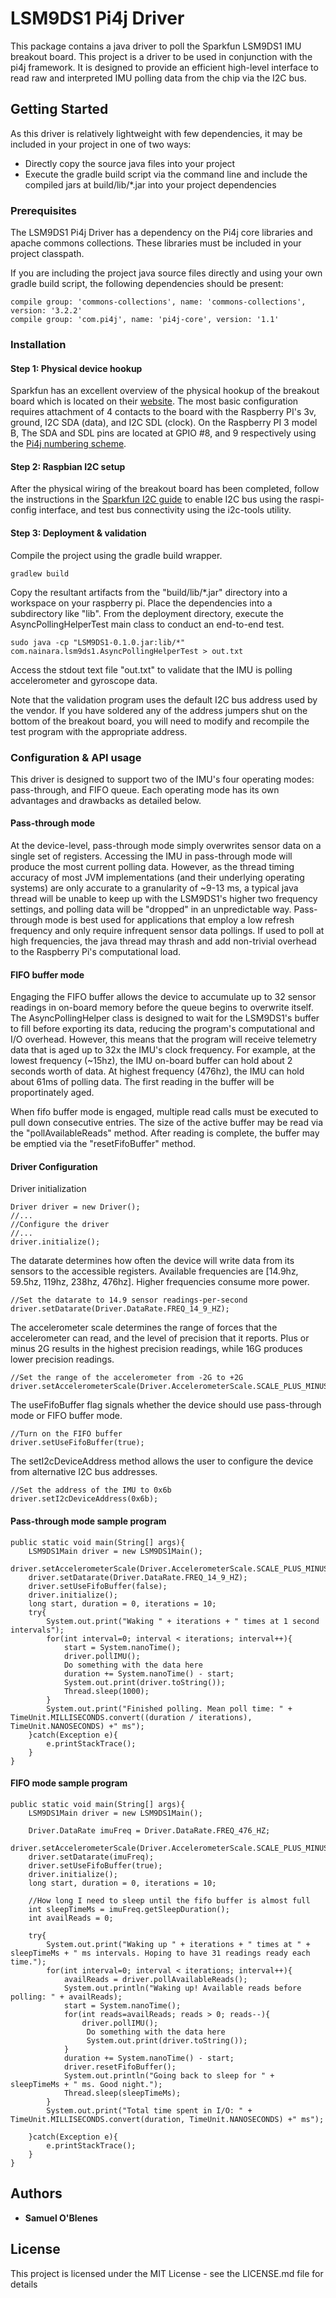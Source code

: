 # LSM9DS1 Pi4j Driver

This package contains a java driver to poll the Sparkfun LSM9DS1 IMU breakout board. This project is a driver to be used in conjunction with the pi4j framework. It is designed to provide an efficient high-level interface to read raw and interpreted IMU polling data from the chip via the I2C bus.

## Getting Started

As this driver is relatively lightweight with few dependencies, it may be included in your project in one of two ways:
* Directly copy the source java files into your project
* Execute the gradle build script via the command line and include the compiled jars at build/lib/*.jar into your project dependencies 

### Prerequisites

The LSM9DS1 Pi4j Driver has a dependency on the Pi4j core libraries and apache commons collections. These libraries must be included in your project classpath.

If you are including the project java source files directly and using your own gradle build script, the following dependencies should be present:

```
compile group: 'commons-collections', name: 'commons-collections', version: '3.2.2'
compile group: 'com.pi4j', name: 'pi4j-core', version: '1.1'
```

### Installation

#### Step 1: Physical device hookup

Sparkfun has an excellent overview of the physical hookup of the breakout board which is located on their [website](https://learn.sparkfun.com/tutorials/lsm9ds1-breakout-hookup-guide). The most basic configuration requires attachment of 4 contacts to the board with the Raspberry PI's 3v, ground, I2C SDA (data), and I2C SDL (clock). On the Raspberry PI 3 model B, The SDA and SDL pins are located at GPIO #8, and 9 respectively using the [Pi4j numbering scheme](http://pi4j.com/pins/model-3b-rev1.html).

#### Step 2: Raspbian I2C setup

After the physical wiring of the breakout board has been completed, follow the instructions in the [Sparkfun I2C guide](https://learn.sparkfun.com/tutorials/raspberry-pi-spi-and-i2c-tutorial#i2c-on-pi) to enable I2C bus using the raspi-config interface, and test bus connectivity using the i2c-tools utility. 

#### Step 3: Deployment & validation

Compile the project using the gradle build wrapper.

```
gradlew build
```

Copy the resultant artifacts from the "build/lib/*.jar" directory into a workspace on your raspberry pi. Place the dependencies into a subdirectory like "lib". From the deployment directory, execute the AsyncPollingHelperTest main class to conduct an end-to-end test.

```
sudo java -cp "LSM9DS1-0.1.0.jar:lib/*" com.nainara.lsm9ds1.AsyncPollingHelperTest > out.txt
```

Access the stdout text file "out.txt" to validate that the IMU is polling accelerometer and gyroscope data.

Note that the validation program uses the default I2C bus address used by the vendor. If you have soldered any of the address jumpers shut on the bottom of the breakout board, you will need to modify and recompile the test program with the appropriate address.

### Configuration & API usage

This driver is designed to support two of the IMU's four operating modes: pass-through, and FIFO queue. Each operating mode has its own advantages and drawbacks as detailed below. 

#### Pass-through mode

At the device-level, pass-through mode simply overwrites sensor data on a single set of registers. Accessing the IMU in pass-through mode will produce the most current polling data. However, as the thread timing accuracy of most JVM implementations (and their underlying operating systems) are only accurate to a granularity of ~9-13 ms, a typical java thread will be unable to keep up with the LSM9DS1's higher two frequency settings, and polling data will be "dropped" in an unpredictable way. Pass-through mode is best used for applications that employ a low refresh frequency and only require infrequent sensor data pollings. If used to poll at high frequencies, the java thread may thrash and add non-trivial overhead to the Raspberry Pi's computational load.

#### FIFO buffer mode

Engaging the FIFO buffer allows the device to accumulate up to 32 sensor readings in on-board memory before the queue begins to overwrite itself. The AsyncPollingHelper class is designed to wait for the LSM9DS1's buffer to fill before exporting its data, reducing the program's computational and I/O overhead. However, this means that the program will receive telemetry data that is aged up to 32x the IMU's clock frequency. For example, at the lowest frequency (~15hz), the IMU on-board buffer can hold about 2 seconds worth of data. At highest frequency (476hz), the IMU can hold about 61ms of polling data. The first reading in the buffer will be proportinately aged.

When fifo buffer mode is engaged, multiple read calls must be executed to pull down consecutive entries. The size of the active buffer may be read via the "pollAvailableReads" method. After reading is complete, the buffer may be emptied via the "resetFifoBuffer" method.

#### Driver Configuration

Driver initialization
```
Driver driver = new Driver();
//...
//Configure the driver
//...
driver.initialize();
```

The datarate determines how often the device will write data from its sensors to the accessible registers. Available frequencies are [14.9hz, 59.5hz, 119hz, 238hz, 476hz]. Higher frequencies consume more power.
```
//Set the datarate to 14.9 sensor readings-per-second
driver.setDatarate(Driver.DataRate.FREQ_14_9_HZ);
```

The accelerometer scale determines the range of forces that the accelerometer can read, and the level of precision that it reports. Plus or minus 2G results in the highest precision readings, while 16G produces lower precision readings.
```
//Set the range of the accelerometer from -2G to +2G
driver.setAccelerometerScale(Driver.AccelerometerScale.SCALE_PLUS_MINUS_2G);
```

The useFifoBuffer flag signals whether the device should use pass-through mode or FIFO buffer mode.
```
//Turn on the FIFO buffer
driver.setUseFifoBuffer(true);
```

The setI2cDeviceAddress method allows the user to configure the device from alternative I2C bus addresses.
```
//Set the address of the IMU to 0x6b
driver.setI2cDeviceAddress(0x6b);
```

#### Pass-through mode sample program
```
public static void main(String[] args){
	LSM9DS1Main driver = new LSM9DS1Main();
	driver.setAccelerometerScale(Driver.AccelerometerScale.SCALE_PLUS_MINUS_2G);
	driver.setDatarate(Driver.DataRate.FREQ_14_9_HZ);
	driver.setUseFifoBuffer(false);
	driver.initialize();
	long start, duration = 0, iterations = 10;
	try{
		System.out.print("Waking " + iterations + " times at 1 second intervals");
		for(int interval=0; interval < iterations; interval++){
			start = System.nanoTime();
			driver.pollIMU();
			Do something with the data here
			duration += System.nanoTime() - start;
			System.out.print(driver.toString());
			Thread.sleep(1000);
		}
		System.out.print("Finished polling. Mean poll time: " + TimeUnit.MILLISECONDS.convert((duration / iterations), TimeUnit.NANOSECONDS) +" ms");
	}catch(Exception e){
		e.printStackTrace();
	}
}
```


#### FIFO mode sample program
```
public static void main(String[] args){
	LSM9DS1Main driver = new LSM9DS1Main();

	Driver.DataRate imuFreq = Driver.DataRate.FREQ_476_HZ;
	driver.setAccelerometerScale(Driver.AccelerometerScale.SCALE_PLUS_MINUS_2G);
	driver.setDatarate(imuFreq);
	driver.setUseFifoBuffer(true);
	driver.initialize();
	long start, duration = 0, iterations = 10;

	//How long I need to sleep until the fifo buffer is almost full
	int sleepTimeMs = imuFreq.getSleepDuration();
	int availReads = 0;

	try{
		System.out.print("Waking up " + iterations + " times at " + sleepTimeMs + " ms intervals. Hoping to have 31 readings ready each time.");
		for(int interval=0; interval < iterations; interval++){
			availReads = driver.pollAvailableReads();
			System.out.println("Waking up! Available reads before polling: " + availReads);
			start = System.nanoTime();
			for(int reads=availReads; reads > 0; reads--){
				driver.pollIMU();
				 Do something with the data here
				 System.out.print(driver.toString());
			}
			duration += System.nanoTime() - start;
			driver.resetFifoBuffer();
			System.out.println("Going back to sleep for " + sleepTimeMs + " ms. Good night.");
			Thread.sleep(sleepTimeMs);
		}
		System.out.print("Total time spent in I/O: " + TimeUnit.MILLISECONDS.convert(duration, TimeUnit.NANOSECONDS) +" ms");

	}catch(Exception e){
		e.printStackTrace();
	}
}
```



## Authors

* **Samuel O'Blenes**

## License

This project is licensed under the MIT License - see the LICENSE.md file for details

